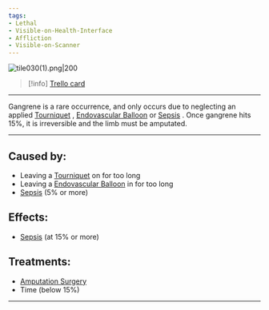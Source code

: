 ```yaml
---
tags:
- Lethal
- Visible-on-Health-Interface
- Affliction
- Visible-on-Scanner
---
```


![tile030(1).png\|200](/Extremities/Gangrene%20-%20Attachments/6718845db30472d958dd7c80.png)

> [!info] [Trello card](https://trello.com/c/juRmq1Kc/99-gangrene)

---

Gangrene is a rare occurrence, and only occurs due to neglecting an applied [Tourniquet](../Items/Tourniquet.md) , [Endovascular Balloon](../Items/Endovascular%20Balloon.md) or [Sepsis](../Blood/Sepsis.md) . Once gangrene hits 15%, it is irreversible and the limb must be amputated.

---

## Caused by:

- Leaving a [Tourniquet](../Items/Tourniquet.md) on for too long
- Leaving a [Endovascular Balloon](../Items/Endovascular%20Balloon.md) in for too long
- [Sepsis](../Blood/Sepsis.md) (5% or more)

## Effects:

- [Sepsis](../Blood/Sepsis.md) (at 15% or more)

## Treatments:

- [Amputation Surgery](../Procedures/Amputation%20Surgery.md)
- Time (below 15%)

---

